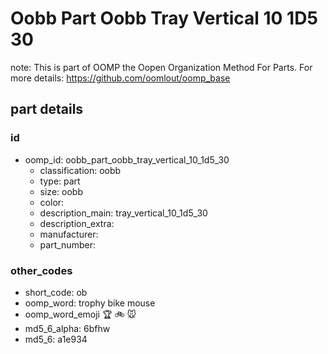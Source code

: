 # Oobb Part Oobb Tray Vertical 10 1D5 30  

note: This is part of OOMP the Oopen Organization Method For Parts. For more details: https://github.com/oomlout/oomp_base

##  part details





### id
* oomp_id: oobb_part_oobb_tray_vertical_10_1d5_30
  * classification: oobb
  * type: part
  * size: oobb
  * color: 
  * description_main: tray_vertical_10_1d5_30
  * description_extra: 
  * manufacturer: 
  * part_number: 

### other_codes
* short_code: ob
* oomp_word: trophy bike mouse
* oomp_word_emoji :trophy: :bike: :mouse:
* md5_6_alpha: 6bfhw
* md5_6: a1e934